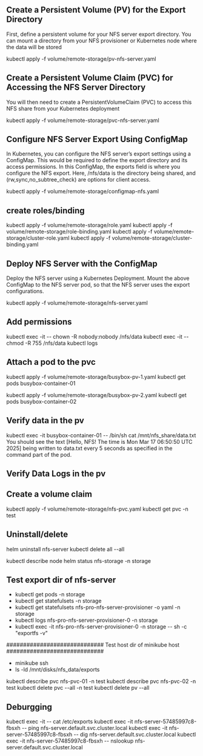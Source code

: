 ## Create a Persistent Volume (PV) for the Export Directory ##
First, define a persistent volume for your NFS server export directory. You can mount a directory from your NFS provisioner or Kubernetes node where the data will be stored

kubectl apply -f volume/remote-storage/pv-nfs-server.yaml

## Create a Persistent Volume Claim (PVC) for Accessing the NFS Server Directory ##
You will then need to create a PersistentVolumeClaim (PVC) to access this NFS share from your Kubernetes deployment

kubectl apply -f volume/remote-storage/pvc-nfs-server.yaml

## Configure NFS Server Export Using ConfigMap ##
In Kubernetes, you can configure the NFS server’s export settings using a ConfigMap. This would be required to define the export directory and its access permissions.
In this ConfigMap, the exports field is where you configure the NFS export. Here, /nfs/data is the directory being shared, and (rw,sync,no_subtree_check) are options for client access.

kubectl apply -f volume/remote-storage/configmap-nfs.yaml

## create roles/binding ##
kubectl apply -f volume/remote-storage/role.yaml
kubectl apply -f volume/remote-storage/role-binding.yaml
kubectl apply -f volume/remote-storage/cluster-role.yaml
kubectl apply -f volume/remote-storage/cluster-binding.yaml


## Deploy NFS Server with the ConfigMap ##
Deploy the NFS server using a Kubernetes Deployment. Mount the above ConfigMap to the NFS server pod, so that the NFS server uses the export configurations.

kubectl apply -f volume/remote-storage/nfs-server.yaml

## Add permissions ##
kubectl exec -it <nfs-server-pod> -- chown -R nobody:nobody /nfs/data
kubectl exec -it <nfs-server-pod> -- chmod -R 755 /nfs/data
kubectl logs <nfs-server-pod>


## Attach a pod to the pvc ##
kubectl apply -f volume/remote-storage/busybox-pv-1.yaml
kubectl get pods busybox-container-01

kubectl apply -f volume/remote-storage/busybox-pv-2.yaml
kubectl get pods busybox-container-02

## Verify data in the pv ##
kubectl exec -it busybox-container-01 -- /bin/sh
cat /mnt/nfs_share/data.txt
You should see the text [Hello, NFS! The time is Mon Mar 17 06:50:50 UTC 2025] being written to data.txt every 5 seconds as specified in the command part of the pod.

## Verify Data Logs in the pv ##






## Create a volume claim ##
kubectl apply -f volume/remote-storage/nfs-pvc.yaml
kubectl get pvc -n test



## Uninstall/delete ##
helm uninstall nfs-server
kubectl delete all --all










kubectl describe node
helm status nfs-storage -n storage

## Test export dir of nfs-server ##

- kubectl get pods -n storage
- kubectl get statefulsets -n storage
- kubectl get statefulsets nfs-pro-nfs-server-provisioner -o yaml -n storage
- kubectl logs nfs-pro-nfs-server-provisioner-0 -n storage
- kubectl exec -it nfs-pro-nfs-server-provisioner-0 -n storage -- sh -c "exportfs -v" 


#############################
Test host dir of minikube host
#############################
- minikube ssh
- ls -ld /mnt/disks/nfs_data/exports

 

kubectl describe pvc nfs-pvc-01 -n test
kubectl describe pvc nfs-pvc-02 -n test
kubectl delete pvc --all -n test
kubectl delete pv --all


## Deburgging ##
kubectl exec -it <nfs-server-pod> -- cat /etc/exports
kubectl exec -it nfs-server-57485997c8-fbsxh -- ping nfs-server.default.svc.cluster.local
kubectl exec -it nfs-server-57485997c8-fbsxh -- dig nfs-server.default.svc.cluster.local
kubectl exec -it nfs-server-57485997c8-fbsxh -- nslookup nfs-server.default.svc.cluster.local
